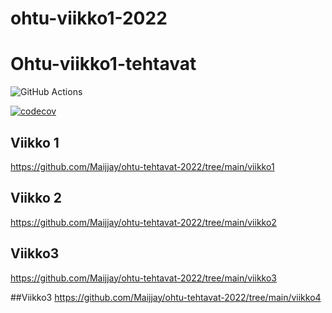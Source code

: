 # ohtu-viikko1-2022

# Ohtu-viikko1-tehtavat

![GitHub Actions](https://github.com/Maijjay/ohtu-viikko1-2022/workflows/CI/badge.svg)

[![codecov](https://codecov.io/gh/Maijjay/ohtu-viikko1-2022/branch/main/graph/badge.svg?token=ZKFVDJKVKL)](https://codecov.io/gh/Maijjay/ohtu-viikko1-2022)

## Viikko 1
https://github.com/Maijjay/ohtu-tehtavat-2022/tree/main/viikko1

## Viikko 2
https://github.com/Maijjay/ohtu-tehtavat-2022/tree/main/viikko2

## Viikko3
https://github.com/Maijjay/ohtu-tehtavat-2022/tree/main/viikko3

##Viikko3
https://github.com/Maijjay/ohtu-tehtavat-2022/tree/main/viikko4
